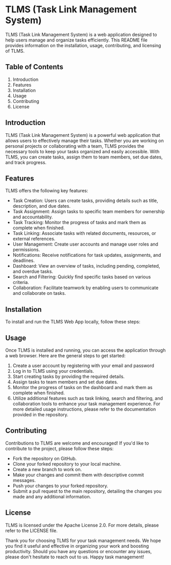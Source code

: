 # TLMS (Task Link Management System)

TLMS (Task Link Management System) is a web application designed to help users manage and organize tasks efficiently. This README file provides information on the installation, usage, contributing, and licensing of TLMS.


## Table of Contents

1. Introduction
2. Features
3. Installation
4. Usage
5. Contributing
6. License

## Introduction

TLMS (Task Link Management System) is a powerful web application that allows users to effectively manage their tasks. Whether you are working on personal projects or collaborating with a team, TLMS provides the necessary tools to keep your tasks organized and easily accessible. With TLMS, you can create tasks, assign them to team members, set due dates, and track progress.


## Features

TLMS offers the following key features:

- Task Creation: Users can create tasks, providing details such as title, description, and due dates.
- Task Assignment: Assign tasks to specific team members for ownership and accountability.
- Task Tracking: Monitor the progress of tasks and mark them as complete when finished.
- Task Linking: Associate tasks with related documents, resources, or external references.
- User Management: Create user accounts and manage user roles and permissions.
- Notifications: Receive notifications for task updates, assignments, and deadlines.
- Dashboard: View an overview of tasks, including pending, completed, and overdue tasks.
- Search and Filtering: Quickly find specific tasks based on various criteria.
- Collaboration: Facilitate teamwork by enabling users to communicate and collaborate on tasks.


## Installation

To install and run the TLMS Web App locally, follow these steps:

## Usage

Once TLMS is installed and running, you can access the application through a web browser. Here are the general steps to get started:

1. Create a user account by registering with your email and password
2. Log in to TLMS using your credentials.
3. Start creating tasks by providing the required details.
4. Assign tasks to team members and set due dates.
5. Monitor the progress of tasks on the dashboard and mark them as complete when finished.
6. Utilize additional features such as task linking, search and filtering, and collaboration tools to enhance your task management experience.
For more detailed usage instructions, please refer to the documentation provided in the repository.

## Contributing

Contributions to TLMS are welcome and encouraged! If you'd like to contribute to the project, please follow these steps:

- Fork the repository on GitHub.
- Clone your forked repository to your local machine.
- Create a new branch to work on.
- Make your changes and commit them with descriptive commit messages.
- Push your changes to your forked repository.
- Submit a pull request to the main repository, detailing the changes you made and any additional information.
## License
TLMS is licensed under the Apache License 2.0. For more details, please refer to the LICENSE file.

Thank you for choosing TLMS for your task management needs. We hope you find it useful and effective in organizing your work and boosting productivity. Should you have any questions or encounter any issues, please don't hesitate to reach out to us. Happy task management!





